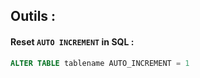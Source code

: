 
## Outils : 
#### Reset `AUTO INCREMENT`  in SQL : 

```SQL
ALTER TABLE tablename AUTO_INCREMENT = 1
```